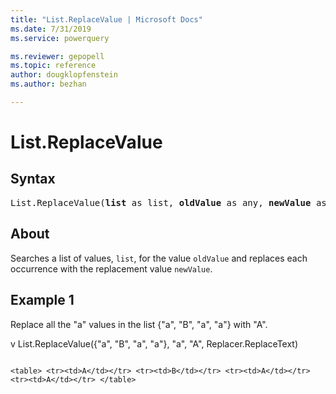 ```yaml
---
title: "List.ReplaceValue | Microsoft Docs"
ms.date: 7/31/2019
ms.service: powerquery

ms.reviewer: gepopell
ms.topic: reference
author: dougklopfenstein
ms.author: bezhan

---
```

# List.ReplaceValue

## Syntax

<pre>
List.ReplaceValue(<b>list</b> as list, <b>oldValue</b> as any, <b>newValue</b> as any, <b>replacer</b> as function) as list
</pre>
  
## About  
Searches a list of values, `list`, for the value `oldValue` and replaces each occurrence with the replacement value `newValue`.

## Example 1
Replace all the "a" values in the list {"a", "B", "a", "a"} with "A".

v
List.ReplaceValue({"a", "B", "a", "a"}, "a", "A", Replacer.ReplaceText)
```

<table> <tr><td>A</td></tr> <tr><td>B</td></tr> <tr><td>A</td></tr> <tr><td>A</td></tr> </table>
